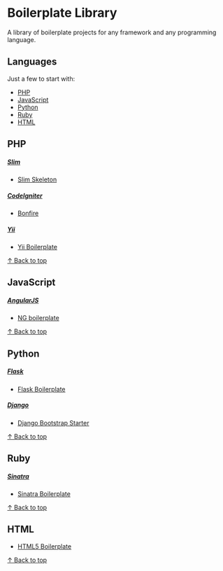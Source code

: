 # Boilerplate Library

A library of boilerplate projects for any framework and any programming language.

## Languages

Just a few to start with:

- [PHP](#php)
- [JavaScript](#javascript)
- [Python](#python)
- [Ruby](#ruby)
- [HTML](#html)

## PHP

##### [Slim](http://slimframework.com)

- [Slim Skeleton](https://github.com/codeguy/Slim-Skeleton)

##### [CodeIgniter](http://codeigniter.com)

- [Bonfire](https://github.com/ci-bonfire/Bonfire)

##### [Yii](http://www.yiiframework.com)

- [Yii Boilerplate](https://github.com/clevertech/yiiboilerplate)

[↑ Back to top](#languages)

## JavaScript

##### [AngularJS](http://angularjs.org)

- [NG boilerplate](https://github.com/ngbp/ng-boilerplate)

[↑ Back to top](#languages)

## Python

##### [Flask](http://flask.pocoo.org/)

- [Flask Boilerplate](https://github.com/mjhea0/flask-boilerplate)

##### [Django](https://www.djangoproject.com/)

- [Django Bootstrap Starter](https://github.com/sammla/django-bootstrap-starter)

[↑ Back to top](#languages)

## Ruby

##### [Sinatra](http://www.sinatrarb.com/)

- [Sinatra Boilerplate](https://github.com/l3ck/sinatra-boilerplate)

[↑ Back to top](#languages)

## HTML

- [HTML5 Boilerplate](https://github.com/h5bp/html5-boilerplate)

[↑ Back to top](#languages)
